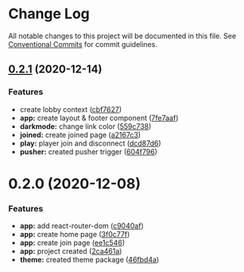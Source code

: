 # Change Log

All notable changes to this project will be documented in this file.
See [Conventional Commits](https://conventionalcommits.org) for commit guidelines.

## [0.2.1](https://github.com/chr-ge/kalabam/compare/@kalabam/app@0.2.0...@kalabam/app@0.2.1) (2020-12-14)


### Features

* create lobby context ([cbf7627](https://github.com/chr-ge/kalabam/commit/cbf7627d4af0bbd2883d6bcf919c79a66e6ca812))
* **app:** create layout & footer component ([7fe7aaf](https://github.com/chr-ge/kalabam/commit/7fe7aafeec0cc87a004400c74f5af4d0f01e827c))
* **darkmode:** change link color ([559c738](https://github.com/chr-ge/kalabam/commit/559c738cb906028282b8b294ddd90d55c88b27df))
* **joined:** create joined page ([a2167c3](https://github.com/chr-ge/kalabam/commit/a2167c30d46b07863e0ec22d190f8925ae8d53f6))
* **play:** player join and disconnect ([dcd87d6](https://github.com/chr-ge/kalabam/commit/dcd87d67c08fe2d12fc95d7386a3c2c40ef80cc0))
* **pusher:** created pusher trigger ([604f796](https://github.com/chr-ge/kalabam/commit/604f796d07095aeb9e7ee2bd4e2528a564af532b))





# 0.2.0 (2020-12-08)


### Features

* **app:** add react-router-dom ([c9040af](https://github.com/chr-ge/kalabam/commit/c9040afabbd96901f1d90b73ea260146d8bf0fac))
* **app:** create home page ([3f0c77f](https://github.com/chr-ge/kalabam/commit/3f0c77fcd242311e74e061c7926480814dcc4caf))
* **app:** create join page ([ee1c546](https://github.com/chr-ge/kalabam/commit/ee1c546155540a1be9c10442ab12bce7cd063f9c))
* **app:** project created ([2ca461a](https://github.com/chr-ge/kalabam/commit/2ca461a273e6a9ad0c549df016819d19b5002c67))
* **theme:** created theme package ([46fbd4a](https://github.com/chr-ge/kalabam/commit/46fbd4a2e4bc0dd3ef5fe442b920f1af55907ae9))
